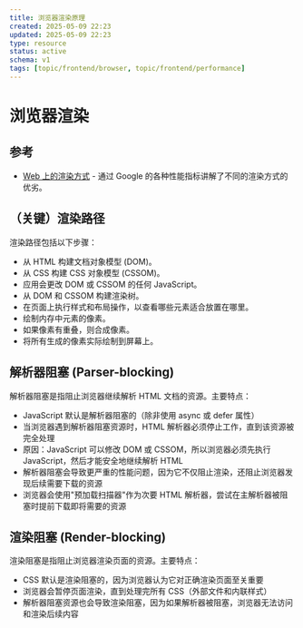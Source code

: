 ```yaml
---
title: 浏览器渲染原理
created: 2025-05-09 22:23
updated: 2025-05-09 22:23
type: resource
status: active
schema: v1
tags: [topic/frontend/browser, topic/frontend/performance]
---
```


# 浏览器渲染

## 参考

- [Web 上的渲染方式](https://web.dev/articles/rendering-on-the-web?utm_source=chatgpt.com&hl=zh-cn) - 通过 Google 的各种性能指标讲解了不同的渲染方式的优劣。

## （关键）渲染路径

渲染路径包括以下步骤：

- 从 HTML 构建文档对象模型 (DOM)。
- 从 CSS 构建 CSS 对象模型 (CSSOM)。
- 应用会更改 DOM 或 CSSOM 的任何 JavaScript。
- 从 DOM 和 CSSOM 构建渲染树。
- 在页面上执行样式和布局操作，以查看哪些元素适合放置在哪里。
- 绘制内存中元素的像素。
- 如果像素有重叠，则合成像素。
- 将所有生成的像素实际绘制到屏幕上。

## 解析器阻塞 (Parser-blocking)

解析器阻塞是指阻止浏览器继续解析 HTML 文档的资源。主要特点：

- JavaScript 默认是解析器阻塞的（除非使用 async 或 defer 属性）
- 当浏览器遇到解析器阻塞资源时，HTML 解析器必须停止工作，直到该资源被完全处理
- 原因：JavaScript 可以修改 DOM 或 CSSOM，所以浏览器必须先执行 JavaScript，然后才能安全地继续解析 HTML
- 解析器阻塞会导致更严重的性能问题，因为它不仅阻止渲染，还阻止浏览器发现后续需要下载的资源
- 浏览器会使用"预加载扫描器"作为次要 HTML 解析器，尝试在主解析器被阻塞时提前下载即将需要的资源

## 渲染阻塞 (Render-blocking)

渲染阻塞是指阻止浏览器渲染页面的资源。主要特点：

- CSS 默认是渲染阻塞的，因为浏览器认为它对正确渲染页面至关重要
- 浏览器会暂停页面渲染，直到处理完所有 CSS（外部文件和内联样式）
- 解析器阻塞资源也会导致渲染阻塞，因为如果解析器被阻塞，浏览器无法访问和渲染后续内容
